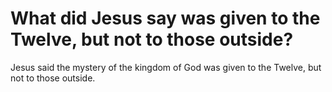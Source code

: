 # What did Jesus say was given to the Twelve, but not to those outside?

Jesus said the mystery of the kingdom of God was given to the Twelve, but not to those outside.
